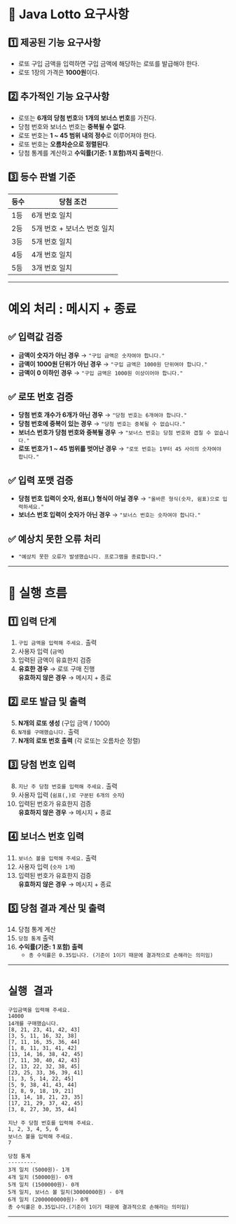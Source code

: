 # 📌 Java Lotto 요구사항

## 1️⃣ 제공된 기능 요구사항
- 로또 구입 금액을 입력하면 구입 금액에 해당하는 로또를 발급해야 한다.
- 로또 1장의 가격은 **1000원**이다.

## 2️⃣ 추가적인 기능 요구사항
- 로또는 **6개의 당첨 번호**와 **1개의 보너스 번호**를 가진다.
- 당첨 번호와 보너스 번호는 **중복될 수 없다**.
- 로또 번호는 **1 ~ 45 범위 내의 정수**로 이루어져야 한다.
- 로또 번호는 **오름차순으로 정렬된다**.
- 당첨 통계를 계산하고 **수익률(기준: 1 포함)까지 출력**한다.

## 3️⃣ 등수 판별 기준
| 등수 | 당첨 조건 |
|------|---------------------------------|
| 1등 | 6개 번호 일치 |
| 2등 | 5개 번호 + 보너스 번호 일치 |
| 3등 | 5개 번호 일치 |
| 4등 | 4개 번호 일치 |
| 5등 | 3개 번호 일치 |

---

# 예외 처리 : 메시지 + 종료

## ✅ 입력값 검증
- **금액이 숫자가 아닌 경우** → `"구입 금액은 숫자여야 합니다."`
- **금액이 1000원 단위가 아닌 경우** → `"구입 금액은 1000원 단위여야 합니다."`
- **금액이 0 이하인 경우** → `"구입 금액은 1000원 이상이어야 합니다."`

## ✅ 로또 번호 검증
- **당첨 번호 개수가 6개가 아닌 경우** → `"당첨 번호는 6개여야 합니다."`
- **당첨 번호에 중복이 있는 경우** → `"당첨 번호는 중복될 수 없습니다."`
- **보너스 번호가 당첨 번호와 중복될 경우** → `"보너스 번호는 당첨 번호와 겹칠 수 없습니다."`
- **로또 번호가 1 ~ 45 범위를 벗어난 경우** → `"로또 번호는 1부터 45 사이의 숫자여야 합니다."`

## ✅ 입력 포맷 검증
- **당첨 번호 입력이 숫자, 쉼표(,) 형식이 아닐 경우** → `"올바른 형식(숫자, 쉼표)으로 입력하세요."`
- **보너스 번호 입력이 숫자가 아닌 경우** → `"보너스 번호는 숫자여야 합니다."`

## ✅ 예상치 못한 오류 처리
- `"예상치 못한 오류가 발생했습니다. 프로그램을 종료합니다."`

---

# 📌 실행 흐름

## 1️⃣ 입력 단계
1. `구입 금액을 입력해 주세요.` 출력
2. 사용자 입력 (`금액`)
3. 입력된 금액이 유효한지 검증
4. **유효한 경우** → 로또 구매 진행  
   **유효하지 않은 경우** → 메시지 + 종료

## 2️⃣ 로또 발급 및 출력
5. **N개의 로또 생성** (구입 금액 / 1000)
6. `N개를 구매했습니다.` 출력
7. **N개의 로또 번호 출력** (각 로또는 오름차순 정렬)

## 3️⃣ 당첨 번호 입력
8. `지난 주 당첨 번호를 입력해 주세요.` 출력
9. 사용자 입력 (`쉼표(,)로 구분된 6개의 숫자`)
10. 입력된 번호가 유효한지 검증  
    **유효하지 않은 경우** → 메시지 + 종료

## 4️⃣ 보너스 번호 입력
11. `보너스 볼을 입력해 주세요.` 출력
12. 사용자 입력 (`숫자 1개`)
13. 입력된 번호가 유효한지 검증  
    **유효하지 않은 경우** → 메시지 + 종료

## 5️⃣ 당첨 결과 계산 및 출력
14. 당첨 통계 계산
15. `당첨 통계` 출력
16. **수익률(기준: 1 포함) 출력**
    - `총 수익률은 0.35입니다. (기준이 1이기 때문에 결과적으로 손해라는 의미임)`

---

# `실행 결과`
```
구입금액을 입력해 주세요.
14000
14개를 구매했습니다.
[8, 21, 23, 41, 42, 43]
[3, 5, 11, 16, 32, 38]
[7, 11, 16, 35, 36, 44]
[1, 8, 11, 31, 41, 42]
[13, 14, 16, 38, 42, 45]
[7, 11, 30, 40, 42, 43]
[2, 13, 22, 32, 38, 45]
[23, 25, 33, 36, 39, 41]
[1, 3, 5, 14, 22, 45]
[5, 9, 38, 41, 43, 44]
[2, 8, 9, 18, 19, 21]
[13, 14, 18, 21, 23, 35]
[17, 21, 29, 37, 42, 45]
[3, 8, 27, 30, 35, 44]

지난 주 당첨 번호를 입력해 주세요.
1, 2, 3, 4, 5, 6
보너스 볼을 입력해 주세요.
7

당첨 통계
---------
3개 일치 (5000원)- 1개
4개 일치 (50000원)- 0개
5개 일치 (1500000원)- 0개
5개 일치, 보너스 볼 일치(30000000원) - 0개
6개 일치 (2000000000원)- 0개
총 수익률은 0.35입니다.(기준이 1이기 때문에 결과적으로 손해라는 의미임)
```
___


